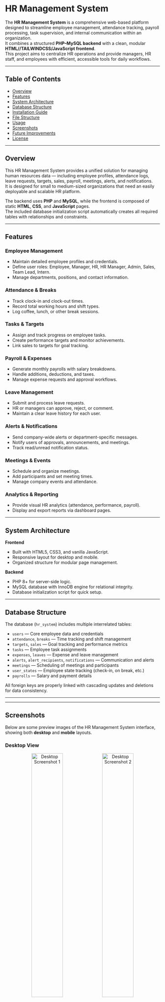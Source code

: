 # HR Management System

The **HR Management System** is a comprehensive web-based platform designed to streamline employee management, attendance tracking, payroll processing, task supervision, and internal communication within an organization.  
It combines a structured **PHP–MySQL backend** with a clean, modular **HTML//TAILWINDCSS/JavaScript frontend**.  
This project aims to centralize HR operations and provide managers, HR staff, and employees with efficient, accessible tools for daily workflows.

---

## Table of Contents
- [Overview](#overview)
- [Features](#features)
- [System Architecture](#system-architecture)
- [Database Structure](#database-structure)
- [Installation Guide](#installation-guide)
- [File Structure](#file-structure)
- [Usage](#usage)
- [Screenshots](#screenshots)
- [Future Improvements](#future-improvements)
- [License](#license)

---

## Overview

This HR Management System provides a unified solution for managing human resources data — including employee profiles, attendance logs, leave requests, targets, sales, payroll, meetings, alerts, and notifications.  
It is designed for small to medium-sized organizations that need an easily deployable and scalable HR platform.

The backend uses **PHP** and **MySQL**, while the frontend is composed of static **HTML**, **CSS**, and **JavaScript** pages.  
The included database initialization script automatically creates all required tables with relationships and constraints.

---

## Features

### Employee Management
- Maintain detailed employee profiles and credentials.  
- Define user roles: Employee, Manager, HR, HR Manager, Admin, Sales, Team Lead, Intern.  
- Manage departments, positions, and contact information.

### Attendance & Breaks
- Track clock-in and clock-out times.  
- Record total working hours and shift types.  
- Log coffee, lunch, or other break sessions.

### Tasks & Targets
- Assign and track progress on employee tasks.  
- Create performance targets and monitor achievements.  
- Link sales to targets for goal tracking.

### Payroll & Expenses
- Generate monthly payrolls with salary breakdowns.  
- Handle additions, deductions, and taxes.  
- Manage expense requests and approval workflows.

### Leave Management
- Submit and process leave requests.  
- HR or managers can approve, reject, or comment.  
- Maintain a clear leave history for each user.

### Alerts & Notifications
- Send company-wide alerts or department-specific messages.  
- Notify users of approvals, announcements, and meetings.  
- Track read/unread notification status.

### Meetings & Events
- Schedule and organize meetings.  
- Add participants and set meeting times.  
- Manage company events and attendance.

### Analytics & Reporting
- Provide visual HR analytics (attendance, performance, payroll).  
- Display and export reports via dashboard pages.

---

## System Architecture

**Frontend**
- Built with HTML5, CSS3, and vanilla JavaScript.  
- Responsive layout for desktop and mobile.  
- Organized structure for modular page management.

**Backend**
- PHP 8+ for server-side logic.  
- MySQL database with InnoDB engine for relational integrity.  
- Database initialization script for quick setup.

---

## Database Structure

The database (`hr_system`) includes multiple interrelated tables:

- `users` — Core employee data and credentials  
- `attendance`, `breaks` — Time tracking and shift management  
- `targets`, `sales` — Goal tracking and performance metrics  
- `tasks` — Employee task assignments  
- `expenses`, `leaves` — Expense and leave management  
- `alerts`, `alert_recipients`, `notifications` — Communication and alerts  
- `meetings` — Scheduling of meetings and participants  
- `user_states` — Employee state tracking (check-in, on break, etc.)  
- `payrolls` — Salary and payment details  

All foreign keys are properly linked with cascading updates and deletions for data consistency.

---
---

## Screenshots

Below are some preview images of the HR Management System interface, showing both **desktop** and **mobile** layouts.

### Desktop View

<p align="center">
  <img src="screenshot/desktop/Screenshot%202025-10-04%20224349.png" width="45%" alt="Desktop Screenshot 1" />
  <img src="screenshot/desktop/Screenshot%202025-10-04%20224432.png" width="45%" alt="Desktop Screenshot 2" />
</p>
<p align="center">
  <img src="screenshot/desktop/Screenshot%202025-10-04%20224449.png" width="45%" alt="Desktop Screenshot 3" />
  <img src="screenshot/desktop/Screenshot%202025-10-04%20224655.png" width="45%" alt="Desktop Screenshot 4" />
</p>

### Mobile (Phone) View

<p align="center">
  <img src="screenshot/phone/Screenshot%202025-10-04%20224010.png" width="30%" alt="Phone Screenshot 1" />
  <img src="screenshot/phone/Screenshot%202025-10-04%20224133.png" width="30%" alt="Phone Screenshot 2" />
  <img src="screenshot/phone/Screenshot%202025-10-04%20224212.png" width="30%" alt="Phone Screenshot 3" />
</p>
<p align="center">
  <img src="screenshot/phone/Screenshot%202025-10-04%20224305.png" width="30%" alt="Phone Screenshot 4" />
  <img src="screenshot/phone/Screenshot%202025-10-04%20224324.png" width="30%" alt="Phone Screenshot 5" />
</p>

---

### Full Gallery

You can view all screenshots in:
- [Desktop Screenshots](screenshot/desktop/)
- [Phone Screenshots](screenshot/phone/)

---

## Installation Guide

### Requirements
- PHP 8.0 or newer  
- MySQL 5.7 or newer  
- Web server (Apache or Nginx)  
- Modern web browser (Chrome, Firefox, Edge)

### Steps

1. **Clone the repository**
   ```bash
   git clone https://github.com/Omar-Aldabbas/HR-management-system.git
   cd HR-management-system

---
